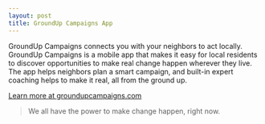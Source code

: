 ```yaml
---
layout: post
title: GroundUp Campaigns App
---
```


GroundUp Campaigns connects you with your neighbors to act locally. GroundUp Campaigns is a mobile app that makes it easy for local residents to discover opportunities to make real change happen wherever they live. The app helps neighbors plan a smart campaign, and built-in expert coaching helps to make it real, all from the ground up.

[Learn more at groundupcampaigns.com](http://groundupcampaigns.com)

> We all have the power to make change happen, right now.
